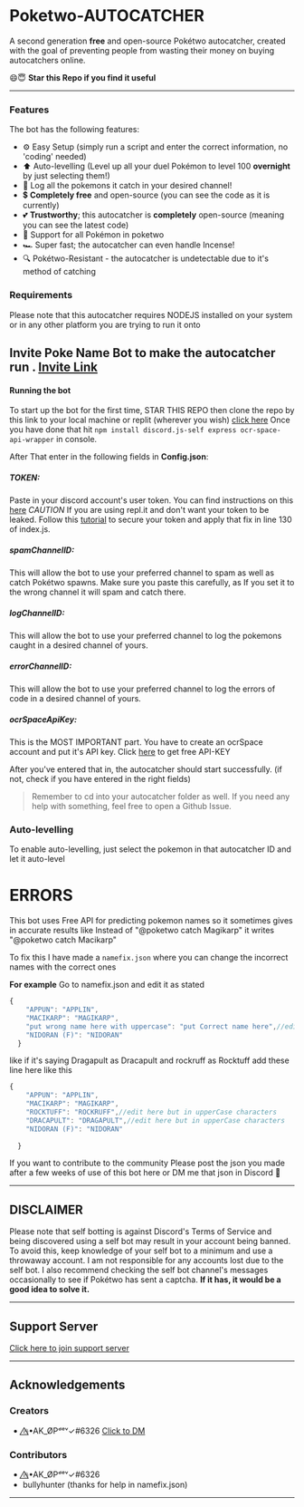
  
  # Poketwo-AUTOCATCHER
A second generation **free** and open-source Pokétwo autocatcher, created with the goal of preventing people from wasting their money on buying autocatchers online.

😄😇 **Star this Repo if you find it useful**

---


### Features
The bot has the following features:
- ⚙️ Easy Setup (simply run a script and enter the correct information, no 'coding' needed)
- ⬆️ Auto-levelling (Level up all your duel Pokémon to level 100 **overnight** by just selecting them!)
- 📜 Log all the pokemons it catch in your desired channel!
- 💲 **Completely free** and open-source (you can see the code as it is currently)
- 💕 **Trustworthy**; this autocatcher is **completely** open-source (meaning you can see the latest code)
- 📜 Support for all Pokémon in poketwo
- 🏎️ Super fast; the autocatcher can even handle Incense!
- 🔍 Pokétwo-Resistant - the autocatcher is undetectable due to it's method of catching

### Requirements
Please note that this autocatcher requires NODEJS installed on your system or in any other platform you are trying to run it onto

## Invite Poke Name Bot to make the autocatcher run . [Invite Link](https://discord.com/oauth2/authorize?client_id=874910942490677270&permissions=412317379648&scope=applications.commands%20bot)

#### <b>Running the bot</b>
To start up the bot for the first time, STAR THIS REPO then clone the repo by this link to your local machine or replit (wherever you wish) [click here](https://github.com/AkshatOP/Poketwo-Autocatcher.git) 
Once you have done that hit `npm install discord.js-self express ocr-space-api-wrapper` in console.

After That enter in the following fields in **Config.json**:

##### <b>TOKEN</b>:
Paste in your discord account's user token. You can find instructions on this [here](https://www.youtube.com/watch?v=3W9tAEsK7RM)
*CAUTION*
If you are using repl.it and don't want your token to be leaked. Follow this [tutorial](https://www.youtube.com/watch?v=BKlv__1OoGc) to secure your token and apply that fix in line 130 of index.js. 

##### <b>spamChannelID</b>:
This will allow the bot to use your preferred channel to spam as well as catch Pokétwo spawns. Make sure you paste this carefully, as If you set it to the wrong channel it will spam and catch there.

##### <b>logChannelID</b>:
This will allow the bot to use your preferred channel to log the pokemons caught in a desired channel of yours.

##### <b>errorChannelID</b>:
This will allow the bot to use your preferred channel to log the errors of code in a desired channel of yours.

##### <b>ocrSpaceApiKey</b>:
This is the MOST IMPORTANT part. You have to create an ocrSpace account and put it's API key. Click [here](https://ocr.space/ocrapi/freekey) to get free API-KEY

After you've entered that in, the autocatcher should start successfully. (if not, check if you have entered in the right fields)

> Remember to cd into your autocatcher folder as well. If you need any help with something, feel free to open a Github Issue.

### Auto-levelling
To enable auto-levelling, just select the pokemon in that autocatcher ID and let it auto-level

# ERRORS
This bot uses Free API for predicting pokemon names so it sometimes gives in accurate results like
Instead of "@poketwo catch Magikarp"  it writes "@poketwo catch Macikarp" 

To fix this I have made a `namefix.json` where you can change the incorrect names with the correct ones

**For example**
Go to namefix.json and edit it as stated
```js
{
    "APPUN": "APPLIN",
    "MACIKARP": "MAGIKARP",
    "put wrong name here with uppercase": "put Correct name here",//edit here and keep all characters UPPERCASE
    "NIDORAN (F)": "NIDORAN" 
  }
```
like if it's saying Dragapult as Dracapult and rockruff as Rocktuff
add these line here like this 

```js
{
    "APPUN": "APPLIN",
    "MACIKARP": "MAGIKARP",
    "ROCKTUFF": "ROCKRUFF",//edit here but in upperCase characters 
    "DRACAPULT": "DRAGAPULT",//edit here but in upperCase characters 
    "NIDORAN (F)": "NIDORAN"
   
  }

```
If you want to contribute to the community Please post the json you made after a few weeks of use of this bot here or DM me that json in Discord 🙂 


---

## **DISCLAIMER**

Please note that self botting is against Discord's Terms of Service and being discovered using a self bot may result in your account being banned. To avoid this, keep knowledge of your self bot to a minimum and use a throwaway account. I am not responsible for any accounts lost due to the self bot. I also recommend checking the self bot channel's messages occasionally to see if Pokétwo has sent a captcha. **If it has, it would be a good idea to solve it.**

---

## Support Server 
[Click here to join support server](https://discord.gg/FJD29BV8Np)

---

## Acknowledgements
### Creators
* 🔥⃤•AK_ØPᵈᵉᵛ✓#6326 [Click to DM](https://discordapp.com/users/503928755341885450)

### Contributors
* 🔥⃤•AK_ØPᵈᵉᵛ✓#6326 
* bullyhunter (thanks for help in namefix.json)

---
